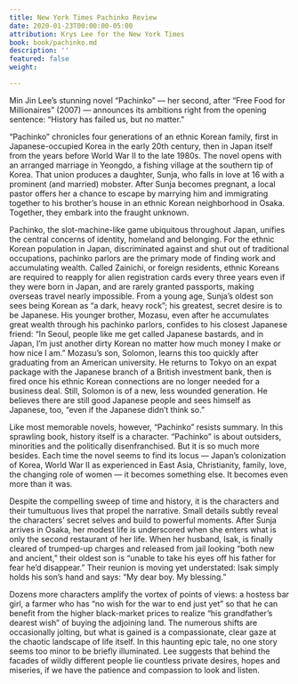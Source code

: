 ```yaml
---
title: New York Times Pachinko Review
date: 2020-01-23T00:00:00-05:00
attribution: Krys Lee for the New York Times
book: book/pachinko.md
description: ''
featured: false
weight: 

---
```

Min Jin Lee’s stunning novel “Pachinko” — her second, after “Free Food for Millionaires” (2007) — announces its ambitions right from the opening sentence: “History has failed us, but no matter.”

“Pachinko” chronicles four generations of an ethnic Korean family, first in Japanese-occupied Korea in the early 20th century, then in Japan itself from the years before World War II to the late 1980s. The novel opens with an arranged marriage in Yeongdo, a fishing village at the southern tip of Korea. That union produces a daughter, Sunja, who falls in love at 16 with a prominent (and married) mobster. After Sunja becomes pregnant, a local pastor offers her a chance to escape by marrying him and immigrating together to his brother’s house in an ethnic Korean neighborhood in Osaka. Together, they embark into the fraught unknown.

Pachinko, the slot-machine-like game ubiquitous throughout Japan, unifies the central concerns of identity, homeland and belonging. For the ethnic Korean population in Japan, discriminated against and shut out of traditional occupations, pachinko parlors are the primary mode of finding work and accumulating wealth. Called Zainichi, or foreign residents, ethnic Koreans are required to reapply for alien registration cards every three years even if they were born in Japan, and are rarely granted passports, making overseas travel nearly impossible. From a young age, Sunja’s oldest son sees being Korean as “a dark, heavy rock”; his greatest, secret desire is to be Japanese. His younger brother, Mozasu, even after he accumulates great wealth through his pachinko parlors, confides to his closest Japanese friend: “In Seoul, people like me get called Japanese bastards, and in Japan, I’m just another dirty Korean no matter how much money I make or how nice I am.” Mozasu’s son, Solomon, learns this too quickly after graduating from an American university. He returns to Tokyo on an expat package with the Japanese branch of a British investment bank, then is fired once his ethnic Korean connections are no longer needed for a business deal. Still, Solomon is of a new, less wounded generation. He believes there are still good Japanese people and sees himself as Japanese, too, “even if the Japanese didn’t think so.”

Like most memorable novels, however, “Pachinko” resists summary. In this sprawling book, history itself is a character. “Pachinko” is about outsiders, minorities and the politically disenfranchised. But it is so much more besides. Each time the novel seems to find its locus — Japan’s colonization of Korea, World War II as experienced in East Asia, Christianity, family, love, the changing role of women — it becomes something else. It becomes even more than it was.

Despite the compelling sweep of time and history, it is the characters and their tumultuous lives that propel the narrative. Small details subtly reveal the characters’ secret selves and build to powerful moments. After Sunja arrives in Osaka, her modest life is underscored when she enters what is only the second restaurant of her life. When her husband, Isak, is finally cleared of trumped-up charges and released from jail looking “both new and ancient,” their oldest son is “unable to take his eyes off his father for fear he’d disappear.” Their reunion is moving yet understated: Isak simply holds his son’s hand and says: “My dear boy. My blessing.”

Dozens more characters amplify the vortex of points of views: a hostess bar girl, a farmer who has “no wish for the war to end just yet” so that he can benefit from the higher black-market prices to realize “his grandfather’s dearest wish” of buying the adjoining land. The numerous shifts are occasionally jolting, but what is gained is a compassionate, clear gaze at the chaotic landscape of life itself. In this haunting epic tale, no one story seems too minor to be briefly illuminated. Lee suggests that behind the facades of wildly different people lie countless private desires, hopes and miseries, if we have the patience and compassion to look and listen.
